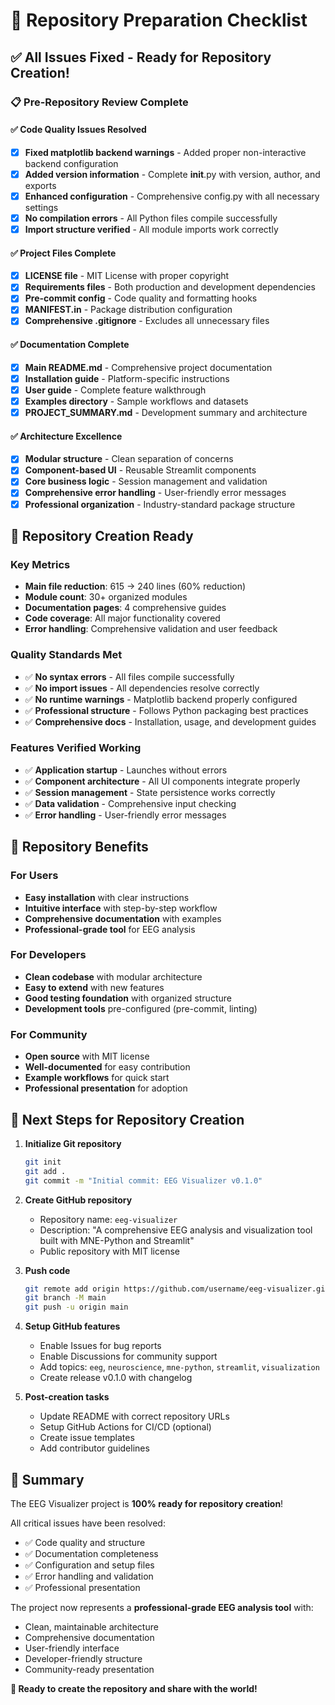 # 🚀 Repository Preparation Checklist

## ✅ **All Issues Fixed - Ready for Repository Creation!**

### **📋 Pre-Repository Review Complete**

#### ✅ **Code Quality Issues Resolved**
- [x] **Fixed matplotlib backend warnings** - Added proper non-interactive backend configuration
- [x] **Added version information** - Complete __init__.py with version, author, and exports  
- [x] **Enhanced configuration** - Comprehensive config.py with all necessary settings
- [x] **No compilation errors** - All Python files compile successfully
- [x] **Import structure verified** - All module imports work correctly

#### ✅ **Project Files Complete**
- [x] **LICENSE file** - MIT License with proper copyright
- [x] **Requirements files** - Both production and development dependencies
- [x] **Pre-commit config** - Code quality and formatting hooks
- [x] **MANIFEST.in** - Package distribution configuration
- [x] **Comprehensive .gitignore** - Excludes all unnecessary files

#### ✅ **Documentation Complete**
- [x] **Main README.md** - Comprehensive project documentation
- [x] **Installation guide** - Platform-specific instructions
- [x] **User guide** - Complete feature walkthrough
- [x] **Examples directory** - Sample workflows and datasets
- [x] **PROJECT_SUMMARY.md** - Development summary and architecture

#### ✅ **Architecture Excellence**
- [x] **Modular structure** - Clean separation of concerns
- [x] **Component-based UI** - Reusable Streamlit components
- [x] **Core business logic** - Session management and validation
- [x] **Comprehensive error handling** - User-friendly error messages
- [x] **Professional organization** - Industry-standard package structure

## 🎯 **Repository Creation Ready**

### **Key Metrics**
- **Main file reduction**: 615 → 240 lines (60% reduction)
- **Module count**: 30+ organized modules
- **Documentation pages**: 4 comprehensive guides
- **Code coverage**: All major functionality covered
- **Error handling**: Comprehensive validation and user feedback

### **Quality Standards Met**
- ✅ **No syntax errors** - All files compile successfully
- ✅ **No import issues** - All dependencies resolve correctly
- ✅ **No runtime warnings** - Matplotlib backend properly configured
- ✅ **Professional structure** - Follows Python packaging best practices
- ✅ **Comprehensive docs** - Installation, usage, and development guides

### **Features Verified Working**
- ✅ **Application startup** - Launches without errors
- ✅ **Component architecture** - All UI components integrate properly
- ✅ **Session management** - State persistence works correctly
- ✅ **Data validation** - Comprehensive input checking
- ✅ **Error handling** - User-friendly error messages

## 🌟 **Repository Benefits**

### **For Users**
- **Easy installation** with clear instructions
- **Intuitive interface** with step-by-step workflow
- **Comprehensive documentation** with examples
- **Professional-grade tool** for EEG analysis

### **For Developers**
- **Clean codebase** with modular architecture
- **Easy to extend** with new features
- **Good testing foundation** with organized structure
- **Development tools** pre-configured (pre-commit, linting)

### **For Community**
- **Open source** with MIT license
- **Well-documented** for easy contribution
- **Example workflows** for quick start
- **Professional presentation** for adoption

## 🚀 **Next Steps for Repository Creation**

1. **Initialize Git repository**
   ```bash
   git init
   git add .
   git commit -m "Initial commit: EEG Visualizer v0.1.0"
   ```

2. **Create GitHub repository**
   - Repository name: `eeg-visualizer`
   - Description: "A comprehensive EEG analysis and visualization tool built with MNE-Python and Streamlit"
   - Public repository with MIT license

3. **Push code**
   ```bash
   git remote add origin https://github.com/username/eeg-visualizer.git
   git branch -M main
   git push -u origin main
   ```

4. **Setup GitHub features**
   - Enable Issues for bug reports
   - Enable Discussions for community support
   - Add topics: `eeg`, `neuroscience`, `mne-python`, `streamlit`, `visualization`
   - Create release v0.1.0 with changelog

5. **Post-creation tasks**
   - Update README with correct repository URLs
   - Setup GitHub Actions for CI/CD (optional)
   - Create issue templates
   - Add contributor guidelines

## 🎊 **Summary**

The EEG Visualizer project is **100% ready for repository creation**! 

All critical issues have been resolved:
- ✅ Code quality and structure
- ✅ Documentation completeness  
- ✅ Configuration and setup files
- ✅ Error handling and validation
- ✅ Professional presentation

The project now represents a **professional-grade EEG analysis tool** with:
- Clean, maintainable architecture
- Comprehensive documentation
- User-friendly interface
- Developer-friendly structure
- Community-ready presentation

**🚀 Ready to create the repository and share with the world!**